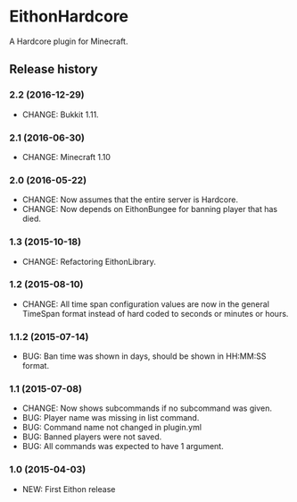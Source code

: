 # EithonHardcore

A Hardcore plugin for Minecraft.

## Release history

### 2.2 (2016-12-29)

* CHANGE: Bukkit 1.11.

### 2.1 (2016-06-30)

* CHANGE: Minecraft 1.10

### 2.0 (2016-05-22)

* CHANGE: Now assumes that the entire server is Hardcore.
* CHANGE: Now depends on EithonBungee for banning player that has died.

### 1.3 (2015-10-18)

* CHANGE: Refactoring EithonLibrary.

### 1.2 (2015-08-10)

* CHANGE: All time span configuration values are now in the general TimeSpan format instead of hard coded to seconds or minutes or hours.

### 1.1.2 (2015-07-14)

* BUG: Ban time was shown in days, should be shown in HH:MM:SS format.

### 1.1 (2015-07-08)

* CHANGE: Now shows subcommands if no subcommand was given.
* BUG: Player name was missing in list command.
* BUG: Command name not changed in plugin.yml
* BUG: Banned players were not saved.
* BUG: All commands was expected to have 1 argument.

### 1.0 (2015-04-03)

* NEW: First Eithon release

